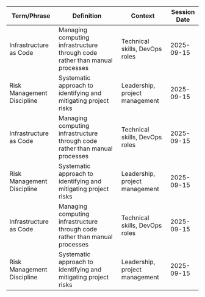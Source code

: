 
| Term/Phrase | Definition | Context | Session Date |
|-------------|------------|---------|--------------|
| Infrastructure as Code | Managing computing infrastructure through code rather than manual processes | Technical skills, DevOps roles | 2025-09-15 |
| Risk Management Discipline | Systematic approach to identifying and mitigating project risks | Leadership, project management | 2025-09-15 |
| Infrastructure as Code | Managing computing infrastructure through code rather than manual processes | Technical skills, DevOps roles | 2025-09-15 |
| Risk Management Discipline | Systematic approach to identifying and mitigating project risks | Leadership, project management | 2025-09-15 |
| Infrastructure as Code | Managing computing infrastructure through code rather than manual processes | Technical skills, DevOps roles | 2025-09-15 |
| Risk Management Discipline | Systematic approach to identifying and mitigating project risks | Leadership, project management | 2025-09-15 |
